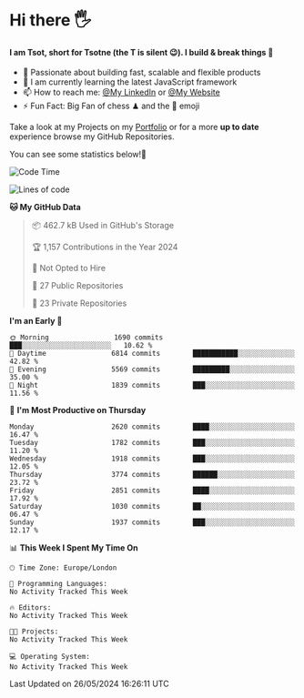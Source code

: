 # Hi there :raised_hand_with_fingers_splayed:
#### I am Tsot, short for Tsotne (the T is silent :wink:). I build & break things :space_invader:
- :telescope: Passionate about building fast, scalable and flexible products
- :seedling: I am currently learning the latest JavaScript framework 
- :mailbox: How to reach me: [@My LinkedIn](https://www.linkedin.com/in/tsotne-gvadzabia/) or [@My Website](https://tsotne.co.uk/contact)
- :zap: Fun Fact: Big Fan of chess ♟ and the 👾 emoji

Take a look at my Projects on my [Portfolio](https://tsotne.co.uk/) or for a more **up to date** experience browse my GitHub Repositories.

You can see some statistics below!:space_invader:
<!--START_SECTION:waka-->
![Code Time](http://img.shields.io/badge/Code%20Time-761%20hrs%202%20mins-blue)

![Lines of code](https://img.shields.io/badge/From%20Hello%20World%20I%27ve%20Written-6.0%20million%20lines%20of%20code-blue)

**🐱 My GitHub Data** 

> 📦 462.7 kB Used in GitHub's Storage 
 > 
> 🏆 1,157 Contributions in the Year 2024
 > 
> 🚫 Not Opted to Hire
 > 
> 📜 27 Public Repositories 
 > 
> 🔑 23 Private Repositories 
 > 
**I'm an Early 🐤** 

```text
🌞 Morning                1690 commits        ███░░░░░░░░░░░░░░░░░░░░░░   10.62 % 
🌆 Daytime                6814 commits        ███████████░░░░░░░░░░░░░░   42.82 % 
🌃 Evening                5569 commits        █████████░░░░░░░░░░░░░░░░   35.00 % 
🌙 Night                  1839 commits        ███░░░░░░░░░░░░░░░░░░░░░░   11.56 % 
```
📅 **I'm Most Productive on Thursday** 

```text
Monday                   2620 commits        ████░░░░░░░░░░░░░░░░░░░░░   16.47 % 
Tuesday                  1782 commits        ███░░░░░░░░░░░░░░░░░░░░░░   11.20 % 
Wednesday                1918 commits        ███░░░░░░░░░░░░░░░░░░░░░░   12.05 % 
Thursday                 3774 commits        ██████░░░░░░░░░░░░░░░░░░░   23.72 % 
Friday                   2851 commits        ████░░░░░░░░░░░░░░░░░░░░░   17.92 % 
Saturday                 1030 commits        ██░░░░░░░░░░░░░░░░░░░░░░░   06.47 % 
Sunday                   1937 commits        ███░░░░░░░░░░░░░░░░░░░░░░   12.17 % 
```


📊 **This Week I Spent My Time On** 

```text
🕑︎ Time Zone: Europe/London

💬 Programming Languages: 
No Activity Tracked This Week

🔥 Editors: 
No Activity Tracked This Week

🐱‍💻 Projects: 
No Activity Tracked This Week

💻 Operating System: 
No Activity Tracked This Week
```


 Last Updated on 26/05/2024 16:26:11 UTC
<!--END_SECTION:waka-->

